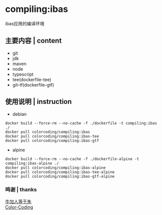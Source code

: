 # compiling:ibas
ibas应用的编译环境

## 主要内容 | content
* git
* jdk
* maven
* node
* typescript
* tee(dockerfile-tee)
* git-tf(dockerfile-gtf)

## 使用说明 | instruction
* debian
~~~
docker build --force-rm --no-cache -f ./dockerfile -t compiling:ibas ./
docker pull colorcoding/compiling:ibas
docker pull colorcoding/compiling:ibas-tee
docker pull colorcoding/compiling:ibas-gtf
~~~
* alpine
~~~
docker build --force-rm --no-cache -f ./dockerfile-alpine -t compiling:ibas-alpine ./
docker pull colorcoding/compiling:ibas-alpine
docker pull colorcoding/compiling:ibas-tee-alpine
docker pull colorcoding/compiling:ibas-gtf-alpine
~~~

### 鸣谢 | thanks
[牛加人等于朱](http://baike.baidu.com/view/1769.htm "NiurenZhu")<br>
[Color-Coding](http://colorcoding.org/ "咔啦工作室")<br>
